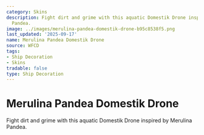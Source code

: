 ```yaml
---
category: Skins
description: Fight dirt and grime with this aquatic Domestik Drone inspired by Merulina
  Pandea.
image: ../images/merulina-pandea-domestik-drone-b95c8538f5.png
last_updated: '2025-09-17'
name: Merulina Pandea Domestik Drone
source: WFCD
tags:
- Ship Decoration
- Skins
tradable: false
type: Ship Decoration
---
```


# Merulina Pandea Domestik Drone

Fight dirt and grime with this aquatic Domestik Drone inspired by Merulina Pandea.

